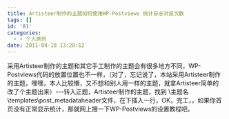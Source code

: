 ```yaml
---
title: Artisteer制作的主题如何使用WP-Postviews 统计日志浏览次数
tags: []
id: '81'
categories:
  - - 个人原创
date: 2011-04-18 13:28:12
---
```


采用Artisteer制作的主题和其它手工制作的主题会有很多地方不同，WP-Postviews代码的放置位置也不一样，（对了，忘记说了，本站采用Artisteer制作的主题，嘿嘿，本人比较懒，又不想和别人用一样的主题，就拿Artisteer简单的改了个主题出来）---转入正题，Artisteer制作的主题，找到 \\主题名\\templates\\post\_metadataheader文件，在<?php echo $postheadericons; ?>下插入一行<?php if(function\_exists('the\_views')) { the\_views(); } ?>，OK，完工，，如果你首页没有正常显示统计，那就网上搜一下WP-Postviews的设置教程吧。